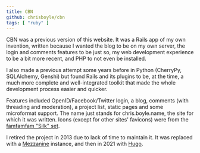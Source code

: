 ```yaml
---
title: CBN
github: chrisboyle/cbn
tags: [ "ruby" ]
---
```


CBN was a previous version of this website. It was a Rails app of my own invention, written because I wanted the blog to be on my own server, the login and comments features to be just so, my web development experience to be a bit more recent, and PHP to not even be installed.

<!--more-->

I also made a previous attempt some years before in Python (CherryPy, SQLAlchemy, Genshi) but found Rails and its plugins to be, at the time, a much more complete and well-integrated toolkit that made the whole development process easier and quicker.

Features included OpenID/Facebook/Twitter login, a blog, comments (with threading and moderation), a project list, static pages and some microformat support. The name just stands for chris.boyle.name, the site for which it was written. Icons (except for other sites' favicons) were from the [famfamfam "Silk" set](http://www.famfamfam.com/lab/icons/silk/).

I retired the project in 2013 due to lack of time to maintain it. It was replaced with a [Mezzanine](http://mezzanine.jupo.org/) instance, and then in 2021 with [Hugo](https://gohugo.io/).


